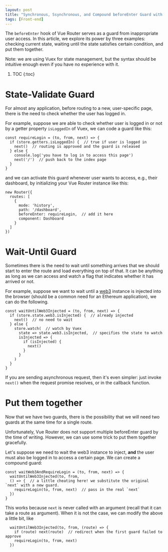 ```yaml
---
layout: post
title: "Synchronous, Ssynchronous, and Compound beforeEnter Guard with Vue Router"
tags: [Front-end]
---
```


The `beforeEnter` hook of Vue Router serves as a guard from inappropriate user access. In this article, we explore its power by three examples: checking current state, waiting until the state satisfies certain condition, and put them together.

Note: we are using Vuex for state management, but the syntax should be intuitive enough even if you have no experience with it.

1. TOC
{:toc}

# State-Validate Guard

For almost any application, before routing to a new, user-specific page, there is the need to check whether the user has logged in.

For example, suppose we are able to check whether user is logged in or not by a getter property `isLoggedIn` of Vuex, we can code a guard like this:

```
const requireLogin = (to, from, next) => {
  if (store.getters.isLoggedIn) {  // true if user is logged in
    next()  // routing is approved and the guard is released 
  } else {
    console.log('you have to log in to access this page')
    next('/')  // push back to the index page
  }
}
```

and we can activate this guard whenever user wants to access, e.g., their dashboard, by initializing your Vue Router instance like this:

```
new Router({
  routes: [
	{
      mode: 'history',
      path: '/dashboard',
      beforeEnter: requireLogin,  // add it here
      component: Dashboard
    }
  ]
})
```

# Wait-Until Guard

Sometimes there is the need to wait until something arrives that we should start to enter the route and load everything on top of that. 
It can be anything as long as we can access and watch a flag that indicates whether it has arrived or not.

For example, suppose we want to wait until a [web3](https://github.com/ethereum/web3.js/) instance is injected into the browser (should be a common need for an Ethereum application), we can do the following.

```
const waitUntilWeb3Injected = (to, from, next) => {
  if (store.state.web3.isInjected) {  // already injected
    next()  // no need to wait
  } else {
    store.watch(  // watch by Vuex
      state => state.web3.isInjected,  // specifies the state to watch
      isInjected => {
        if (isInjected) {
          next()
        }
      }
    )
  }
}
```

If you are sending asynchronous request, then it's even simpler: just invoke `next()` when the request promise resolves, or in the callback function.

# Put them together

Now that we have two guards, there is the possibility that we will need two guards at the same time for a single route.

Unfortunately, Vue Router does not support multiple beforeEnter guard by the time of writing. However, we can use some trick to put them together gracefully. 

Let's suppose we need to wait the web3 instance to inject, **and** the user must also be logged in to access a certain page. We can create a compound guard:

```
const waitWeb3AndRequireLogin = (to, from, next) => {
  waitUntilWeb3Injected(to, from, 
  () => {  // a little cheating here! we substitute the original `next` with a new guard.
    requireLogin(to, from, next)  // pass in the real `next`
  })
}
```

This works because `next` is never called with an argument (recall that it can take a route as argument). When it is not the case, we can modify the above a little bit, like

```
  waitUntilWeb3Injected(to, from, (route) => {  
    if (route) next(route)  // redirect when the first guard failed to approve
    requireLogin(to, from, next)
  })
```

